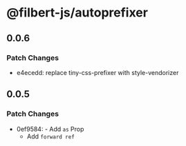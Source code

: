 # @filbert-js/autoprefixer

## 0.0.6

### Patch Changes

- e4ecedd: replace tiny-css-prefixer with style-vendorizer

## 0.0.5

### Patch Changes

- 0ef9584: - Add `as` Prop
  - Add `forward ref`
